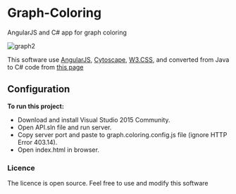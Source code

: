 # Graph-Coloring
AngularJS and C# app for graph coloring

![graph2](https://user-images.githubusercontent.com/32664400/31376452-5253ccd8-ada5-11e7-99f8-3ee50d0fad6b.png)


This software use 
[AngularJS](https://github.com/angular/angular.js?files=1),
[Cytoscape](https://github.com/cytoscape/cytoscape.js?files=1),
[W3.CSS](https://www.w3schools.com/w3css/w3css_downloads.asp),
and converted from Java to C# code from
[this page](http://www.geeksforgeeks.org/graph-coloring-set-2-greedy-algorithm/)


## Configuration
**To run this project:**
- Download and install Visual Studio 2015 Community. 
- Open API.sln  file and run server.
- Copy server port and paste to graph.coloring.config.js file (ignore HTTP Error 403.14). 
- Open index.html in browser.

### Licence
The licence is open source. Feel free to use and  modify this software
